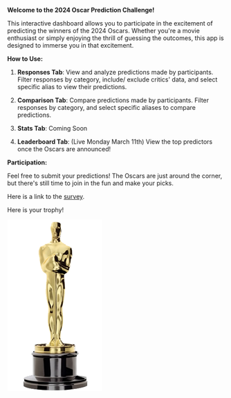 **Welcome to the 2024 Oscar Prediction Challenge!**

This interactive dashboard allows you to participate in the excitement of predicting the winners of the 2024 Oscars. Whether you're a movie enthusiast or simply enjoying the thrill of guessing the outcomes, this app is designed to immerse you in that excitement. 

**How to Use:**

1. **Responses Tab**: View and analyze predictions made by participants. Filter responses by category, include/ exclude critics' data, and select specific alias to view their predictions. 

2. **Comparison Tab**: Compare predictions made by participants. Filter responses by category, and select specific aliases to compare predictions. 

3. **Stats Tab**: Coming Soon

4. **Leaderboard Tab**: (Live Monday March 11th) View the top predictors once the Oscars are announced!

**Participation:**

Feel free to submit your predictions! The Oscars are just around the corner, but there's still time to join in the fun and make your picks. 

Here is a link to the [survey](https://docs.google.com/forms/d/e/1FAIpQLSckTz6OD1ViiO-FJZAseCAuIaQq3VdnhcAUUwjjvxuCTIxjbg/viewform?usp=sf_link).

Here is your trophy!

![](img/trophy.png)
